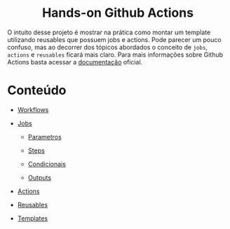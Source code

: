 <h1 align="center">
Hands-on Github Actions
</h1>

O intuito desse projeto é mostrar na prática como montar um template utilizando reusables que possuem jobs e actions. Pode parecer um pouco confuso, mas ao decorrer dos tópicos abordados o conceito de `jobs`, `actions` e `reusables` ficará mais claro. Para mais informações sobre Github Actions basta acessar a [documentação](https://docs.github.com/en/actions/quickstart) oficial.

Conteúdo
=================
* [Workflows](Workflows/README.md)

* [Jobs](#)
    * [Parametros](#)

    * [Steps](#)

    * [Condicionais](#)

    * [Outputs](#)

* [Actions](#)

* [Reusables](#)

* [Templates](#)
